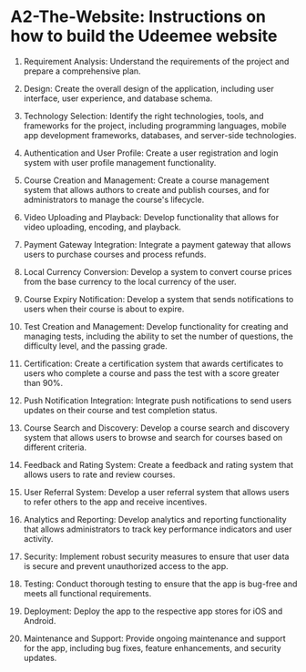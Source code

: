 # A2-The-Website: Instructions on how to build the Udeemee website


1. Requirement Analysis: Understand the requirements of the project and prepare a comprehensive plan.

2. Design: Create the overall design of the application, including user interface, user experience, and database schema.

3. Technology Selection: Identify the right technologies, tools, and frameworks for the project, including programming languages, mobile app development frameworks, databases, and server-side technologies.

4. Authentication and User Profile: Create a user registration and login system with user profile management functionality.

5. Course Creation and Management: Create a course management system that allows authors to create and publish courses, and for administrators to manage the course's lifecycle.

6. Video Uploading and Playback: Develop functionality that allows for video uploading, encoding, and playback.

7. Payment Gateway Integration: Integrate a payment gateway that allows users to purchase courses and process refunds.

8. Local Currency Conversion: Develop a system to convert course prices from the base currency to the local currency of the user.

9. Course Expiry Notification: Develop a system that sends notifications to users when their course is about to expire.

10. Test Creation and Management: Develop functionality for creating and managing tests, including the ability to set the number of questions, the difficulty level, and the passing grade.

11. Certification: Create a certification system that awards certificates to users who complete a course and pass the test with a score greater than 90%.

12. Push Notification Integration: Integrate push notifications to send users updates on their course and test completion status.

13. Course Search and Discovery: Develop a course search and discovery system that allows users to browse and search for courses based on different criteria.

14. Feedback and Rating System: Create a feedback and rating system that allows users to rate and review courses.

15. User Referral System: Develop a user referral system that allows users to refer others to the app and receive incentives.

16. Analytics and Reporting: Develop analytics and reporting functionality that allows administrators to track key performance indicators and user activity.

17. Security: Implement robust security measures to ensure that user data is secure and prevent unauthorized access to the app.

18. Testing: Conduct thorough testing to ensure that the app is bug-free and meets all functional requirements.

19. Deployment: Deploy the app to the respective app stores for iOS and Android.

20. Maintenance and Support: Provide ongoing maintenance and support for the app, including bug fixes, feature enhancements, and security updates.


